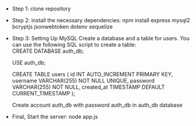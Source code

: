 - Step 1: clone repository
- Step 2: install the necessary dependencies:
  npm install express mysql2 bcryptjs jsonwebtoken dotenv sequelize
- Step 3: Setting Up MySQL
  Create a database and a table for users. You can use the following SQL script to create a table:  
  CREATE DATABASE auth_db;
  
  USE auth_db;
  
  CREATE TABLE users (
      id INT AUTO_INCREMENT PRIMARY KEY,
      username VARCHAR(255) NOT NULL UNIQUE,
      password VARCHAR(255) NOT NULL,
      created_at TIMESTAMP DEFAULT CURRENT_TIMESTAMP
  );
  
  Create account auth_db with password auth_db in auth_db database
  
- Final, Start the server:
  node app.js
